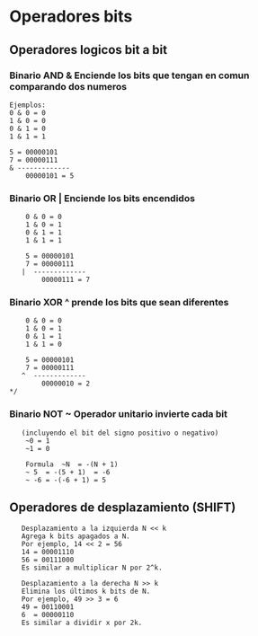 # Operadores bits

## Operadores logicos bit a bit
### Binario AND & Enciende los bits que tengan en comun comparando dos numeros
    Ejemplos:
    0 & 0 = 0
    1 & 0 = 0
    0 & 1 = 0
    1 & 1 = 1
    
    5 = 00000101
    7 = 00000111
    & -------------
        00000101 = 5

### Binario OR | Enciende los bits encendidos
        0 & 0 = 0
        1 & 0 = 1
        0 & 1 = 1
        1 & 1 = 1

        5 = 00000101
        7 = 00000111
       |  -------------
            00000111 = 7

### Binario XOR ^ prende los bits que sean diferentes
        0 & 0 = 0
        1 & 0 = 1
        0 & 1 = 1
        1 & 1 = 0

        5 = 00000101
        7 = 00000111
       ^  -------------
            00000010 = 2
    */

### Binario NOT ~ Operador unitario invierte cada bit
       (incluyendo el bit del signo positivo o negativo) 
        ~0 = 1
        ~1 = 0
        
        Formula  ~N  = -(N + 1)
        ~ 5  = -(5 + 1)  = -6
        ~ -6 = -(-6 + 1) = 5

## Operadores de desplazamiento (SHIFT)

       Desplazamiento a la izquierda N << k 
       Agrega k bits apagados a N.
       Por ejemplo, 14 << 2 = 56
       14 = 00001110
       56 = 00111000
       Es similar a multiplicar N por 2^k.

       Desplazamiento a la derecha N >> k 
       Elimina los últimos k bits de N.
       Por ejemplo, 49 >> 3 = 6
       49 = 00110001
       6  = 00000110
       Es similar a dividir x por 2k.